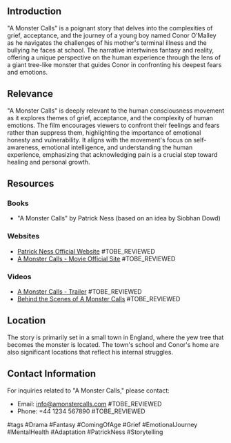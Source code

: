 ## Introduction
"A Monster Calls" is a poignant story that delves into the complexities of grief, acceptance, and the journey of a young boy named Conor O'Malley as he navigates the challenges of his mother's terminal illness and the bullying he faces at school. The narrative intertwines fantasy and reality, offering a unique perspective on the human experience through the lens of a giant tree-like monster that guides Conor in confronting his deepest fears and emotions.

## Relevance
"A Monster Calls" is deeply relevant to the human consciousness movement as it explores themes of grief, acceptance, and the complexity of human emotions. The film encourages viewers to confront their feelings and fears rather than suppress them, highlighting the importance of emotional honesty and vulnerability. It aligns with the movement's focus on self-awareness, emotional intelligence, and understanding the human experience, emphasizing that acknowledging pain is a crucial step toward healing and personal growth.

## Resources

### Books
- "A Monster Calls" by Patrick Ness (based on an idea by Siobhan Dowd)

### Websites
- [Patrick Ness Official Website](https://www.patrickness.com) #TOBE_REVIEWED
- [A Monster Calls - Movie Official Site](http://www.amonstercalls.com) #TOBE_REVIEWED

### Videos
- [A Monster Calls - Trailer](https://www.youtube.com/watch?v=G9Q3tJ2v0tU) #TOBE_REVIEWED
- [Behind the Scenes of A Monster Calls](https://www.youtube.com/watch?v=6P0Oe1A3C4I) #TOBE_REVIEWED

## Location
The story is primarily set in a small town in England, where the yew tree that becomes the monster is located. The town's school and Conor's home are also significant locations that reflect his internal struggles.

## Contact Information
For inquiries related to "A Monster Calls," please contact:
- Email: info@amonstercalls.com #TOBE_REVIEWED
- Phone: +44 1234 567890 #TOBE_REVIEWED

#tags 
#Drama #Fantasy #ComingOfAge #Grief #EmotionalJourney #MentalHealth #Adaptation #PatrickNess #Storytelling
